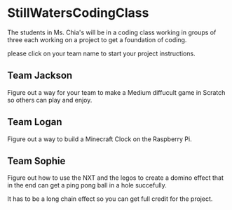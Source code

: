 # StillWatersCodingClass
The students in Ms. Chia's will be in a coding class working in groups of three each working on a project to get a foundation of coding.

please click on your team name to start your project instructions.

## Team Jackson
Figure out a way for your team to make a Medium diffucult game in Scratch so others can play and enjoy.
## Team Logan
Figure out a way to build a Minecraft Clock on the Raspberry Pi.
## Team Sophie
Figure out how to use the NXT and the legos to create a domino effect that in the end can get a ping pong ball in a hole succefully.

It has to be a long chain effect so you can get full credit for the project.
